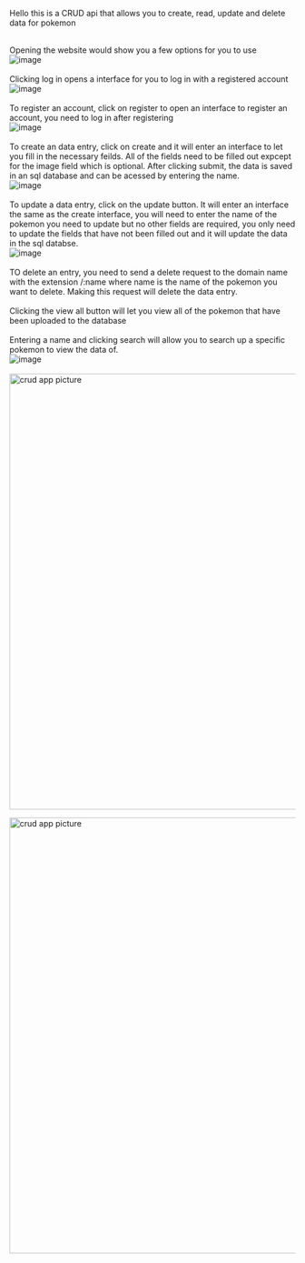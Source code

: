 Hello this is a CRUD api that allows you to create, read, update and delete data for pokemon<br />
<br />

Opening the website would show you a few options for you to use<br />
![image](https://github.com/user-attachments/assets/df211abe-bd65-464f-b18c-a9a9e1422be7)<br />
<br />
Clicking log in opens a interface for you to log in with a registered account<br />
![image](https://github.com/user-attachments/assets/7aa2d06a-f9d4-4ae9-9f69-d0227f404ec4)<br />
<br />
To register an account, click on register to open an interface to register an account, you need to log in after registering<br />
![image](https://github.com/user-attachments/assets/70052b80-867f-42fb-b6b0-92cec119acb7)<br />
<br />
To create an data entry, click on create and it will enter an interface to let you fill in the necessary feilds. All of the fields need to be filled out expcept for the image field which is optional. After clicking submit, the data is saved in an sql database and can be acessed by entering the name.<br />
![image](https://github.com/user-attachments/assets/065837b3-d896-49e3-aa5b-f18b56b3e1f0)<br />
<br />
To update a data entry, click on the update button. It will enter an interface the same as the create interface, you will need to enter the name of the pokemon you need to update but no other fields are required, you only need to update the fields that have not been filled out and it will update the data in the sql databse.<br />
![image](https://github.com/user-attachments/assets/c8e1cbfc-d87e-4d6f-8000-ffd44ca67f74)<br />
<br />
TO delete an entry, you need to send a delete request to the domain name with the extension /:name where name is the name of the pokemon you want to delete. Making this request will delete the data entry.<br />
<br />
Clicking the view all button will let you view all of the pokemon that have been uploaded to the database<br />
<br />
Entering a name and clicking search will allow you to search up a specific pokemon to view the data of.<br />
![image](https://github.com/user-attachments/assets/1d6f8821-1525-4588-9ae5-b6ccedf47825)<br />
<br />
<img width="767" alt="crud app picture" src="https://github.com/user-attachments/assets/3f956e2c-ade2-4e2a-9f74-0443d61d734b">












<img width="767" alt="crud app picture" src="https://github.com/user-attachments/assets/8469ab2d-124b-4fe7-9101-6c8aac869ccb">
